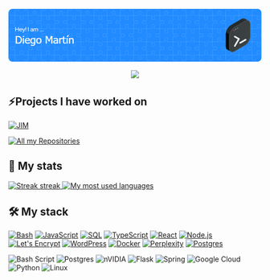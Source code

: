 ![Header](./github-header-image.png)

<!-- https://github.com/DenverCoder1/readme-typing-svg -->
<p align="center">
  <a href="#"><img src="https://readme-typing-svg.herokuapp.com/?lines=IT%20INTEGRATION%20SPECIALIST;DEVELOPER;&font=sans-serif&center=true&width=350&height=45&color=218bff&vCenter=true&size=22" /></a>
</p>

## ⚡Projects I have worked on
<!-- https://github.com/DenverCoder1/github-readme-stats -->
<p align="left">
  <a href="https://github.com/p-fruck/jim](https://github.com/diegomartincp/Speech2Brief"><img width="270" alt="JIM" src="https://denvercoder1-github-readme-stats.vercel.app/api/pin/?username=diegomartincp&repo=Speech2Brief&theme=react&bg_color=218bff&title_color=ffffff&icon_color=edbb5f&hide_border=true&show_icons=false" /></a>
</p>

<!-- https://github.com/badges/shields -->
<p align="left">
  <a href="https://github.com/diegomartincp?tab=repositories"><img alt="All my Repositories" src="https://shields.io/badge/-All%20my%20Repos-218bff?style=for-the-badge" /></a>
</p>

## 🔭 My stats

<!-- https://github.com/piuswalter/github-readme-streak-stats -->
<p align="left">
  <a href="#">
    <img alt="Streak streak" src="https://github-readme-streak-stats.herokuapp.com/?user=diegomartincp&theme=default&hide_border=true&background=218bff&stroke=edbb5f&ring=edbb5f&fire=edbb5f&currStreakNum=white&sideNums=white&currStreakLabel=white&sideLabels=white&dates=edbb5f"/>
  </a>
  <a href="#">
    <img alt="My most used languages" src="https://github-readme-stats.vercel.app/api/top-langs/?username=diegomartincp&hide=jupyter%20notebook&langs_count=8&layout=compact&theme=react&hide_border=true&bg_color=218bff&title_color=ffffff&icon_color=edbb5f" height="192px" />
  </a>
</p>

<!-- https://github.com/badges/shields -->

## 🛠️ My stack

<p>
  <a href="https://github.com/search?q=user%diegomartincp+Bash"><img alt="Bash" src="https://img.shields.io/badge/Bash-4EAA25?logo=gnu-bash&logoColor=white&style=for-the-badge"></a>
  <a href="https://github.com/search?q=user%diegomartincp+JavaScript"><img alt="JavaScript" src="https://img.shields.io/badge/JavaScript-F7DF1E?logo=javascript&logoColor=black&style=for-the-badge"></a>
  <a href="https://github.com/search?q=user%diegomartincp+SQL"><img alt="SQL" src="https://img.shields.io/badge/SQL-4053D6?logo=amazon-dynamodb&logoColor=white&style=for-the-badge"></a>
  <a href="https://github.com/search?q=user%diegomartincp+TypeScript"><img alt="TypeScript" src="https://img.shields.io/badge/TypeScript-3178C6?logo=typescript&logoColor=white&style=for-the-badge"></a>
  <a href="#"><img alt="React" src="https://img.shields.io/badge/React-61DAFB?logo=react&logoColor=black&style=for-the-badge" /></a>
  <a href="#"><img alt="Node.js" src="https://img.shields.io/badge/Node.js-339933?logo=node.js&logoColor=white&style=for-the-badge"></a>
  <a href="#"><img alt="Let's Encrypt" src ="https://img.shields.io/badge/Let%27s%20Encrypt-003A70?logo=letsencrypt&logoColor=white&style=for-the-badge" /></a>
  <a href="#"><img alt="WordPress" src="https://img.shields.io/badge/WordPress-21759B?logo=wordpress&logoColor=white&style=for-the-badge" /></a>
  <a href="#"><img alt="Docker" src="https://img.shields.io/badge/Docker-2496ED?logo=docker&logoColor=white&style=for-the-badge" /></a>
  <a href="#"><img alt="Perplexity" src="https://img.shields.io/badge/perplexity-000000?style=for-the-badge&logo=perplexity&logoColor=088F8F" /></a>
  <a href="#"><img alt="Postgres" src="https://img.shields.io/badge/POSTGRES-000000?style=for-the-badge&logo=perplexity&logoColor=088F8F" /></a>


</p>  

![Bash Script](https://img.shields.io/badge/bash_script-%23121011.svg?style=for-the-badge&logo=gnu-bash&logoColor=white)
![Postgres](https://img.shields.io/badge/postgres-%23316192.svg?style=for-the-badge&logo=postgresql&logoColor=white)
![nVIDIA](https://img.shields.io/badge/cuda-000000.svg?style=for-the-badge&logo=nVIDIA&logoColor=green)
![Flask](https://img.shields.io/badge/flask-%23000.svg?style=for-the-badge&logo=flask&logoColor=white)
![Spring](https://img.shields.io/badge/spring-%236DB33F.svg?style=for-the-badge&logo=spring&logoColor=white)
![Google Cloud](https://img.shields.io/badge/GoogleCloud-%234285F4.svg?style=for-the-badge&logo=google-cloud&logoColor=white)
![Python](https://img.shields.io/badge/python-3670A0?style=for-the-badge&logo=python&logoColor=ffdd54)
![Linux](https://img.shields.io/badge/Linux-FCC624?style=for-the-badge&logo=linux&logoColor=black)



